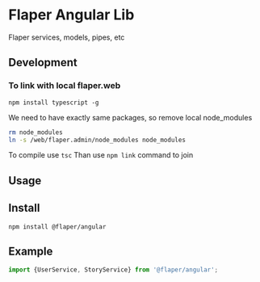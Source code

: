 # Flaper Angular Lib
Flaper services, models, pipes, etc


## Development 
### To link with local flaper.web
```
npm install typescript -g
```

We need to have exactly same packages, so remove local node_modules
```bash
rm node_modules
ln -s /web/flaper.admin/node_modules node_modules
```

To compile use `tsc`
Than use `npm link` command to join



## Usage 

## Install 
`npm install @flaper/angular`

## Example
```typescript
import {UserService, StoryService} from '@flaper/angular';
```

